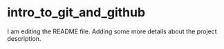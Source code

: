 # intro_to_git_and_github
I am editing the README file. Adding some more details about the project description.

